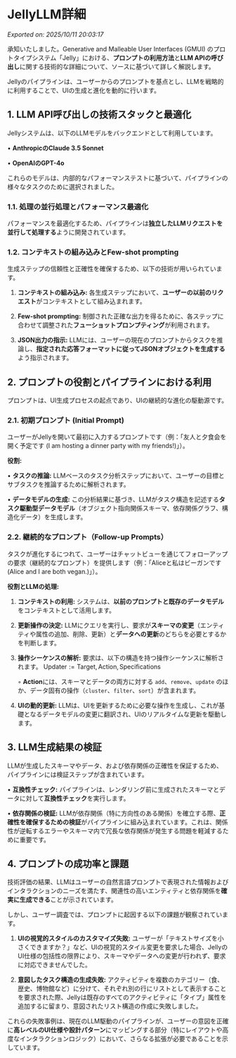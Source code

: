 # JellyLLM詳細

*Exported on: 2025/10/11 20:03:17*

承知いたしました。Generative and Malleable User Interfaces (GMUI) のプロトタイプシステム「Jelly」における、**プロンプトの利用方法**と**LLM APIの呼び出し**に関する技術的な詳細について、ソースに基づいて詳しく解説します。

Jellyのパイプラインは、ユーザーからのプロンプトを基点とし、LLMを戦略的に利用することで、UIの生成と進化を動的に行います。

## 1. LLM API呼び出しの技術スタックと最適化

Jellyシステムは、以下のLLMモデルをバックエンドとして利用しています。

• **AnthropicのClaude 3.5 Sonnet**

• **OpenAIのGPT-4o**

これらのモデルは、内部的なパフォーマンステストに基づいて、パイプラインの様々なタスクのために選択されました。

### 1.1. 処理の並行処理とパフォーマンス最適化

パフォーマンスを最適化するため、パイプラインは**独立したLLMリクエストを並行して処理する**ように開発されています。

### 1.2. コンテキストの組み込みとFew-shot prompting

生成ステップの信頼性と正確性を確保するため、以下の技術が用いられています。

1. **コンテキストの組み込み:** 各生成ステップにおいて、**ユーザーの以前のリクエスト**がコンテキストとして組み込まれます。

2. **Few-shot prompting:** 制御された正確な出力を得るために、各ステップに合わせて調整された**フューショットプロンプティング**が利用されます。

3. **JSON出力の指示:** LLMには、ユーザーの現在のプロンプトからタスクを推論し、**指定された応答フォーマットに従ってJSONオブジェクトを生成する**よう指示されます。

## 2. プロンプトの役割とパイプラインにおける利用

プロンプトは、UI生成プロセスの起点であり、UIの継続的な進化の駆動源です。

### 2.1. 初期プロンプト (Initial Prompt)

ユーザーがJellyを開いて最初に入力するプロンプトです（例：「友人と夕食会を開く予定です (I am hosting a dinner party with my friends!)」）。

**役割:**

• **タスクの推論:** LLMベースのタスク分析ステップにおいて、ユーザーの目標とサブタスクを推論するために解析されます。

• **データモデルの生成:** この分析結果に基づき、LLMがタスク構造を記述する**タスク駆動型データモデル**（オブジェクト指向関係スキーマ、依存関係グラフ、構造化データ）を生成します。

### 2.2. 継続的なプロンプト（Follow-up Prompts）

タスクが進化するにつれて、ユーザーはチャットビューを通じてフォローアップの要求（継続的なプロンプト）を提供します（例：「Aliceと私はビーガンです (Alice and I are both vegan.)」）。

**役割とLLMの処理:**

1. **コンテキストの利用:** システムは、**以前のプロンプトと既存のデータモデル**をコンテキストとして活用します。

2. **更新操作の決定:** LLMにクエリを実行し、要求が**スキーマの変更**（エンティティや属性の追加、削除、更新）と**データへの更新**のどちらを必要とするかを判断します。

3. **操作シーケンスの解析:** 要求は、以下の構造を持つ操作シーケンスに解析されます。 $\text{Updater} := {\text{Target}, \text{Action}, \text{Specifications}} \quad$

    ◦ **Action**には、スキーマとデータの両方に対する `add`、`remove`、`update` のほか、データ固有の操作（`cluster`、`filter`、`sort`）が含まれます。

4. **UIの動的更新:** LLMは、UIを更新するために必要な操作を生成し、これが基礎となるデータモデルの変更に翻訳され、UIのリアルタイムな更新を駆動します。

## 3. LLM生成結果の検証

LLMが生成したスキーマやデータ、および依存関係の正確性を保証するため、パイプラインには検証ステップが含まれています。

• **互換性チェック:** パイプラインは、レンダリング前に生成されたスキーマとデータに対して**互換性チェック**を実行します。

• **依存関係の検証:** LLMが依存関係（特に方向性のある関係）を確立する際、**正確性を確保するための検証**がパイプラインに組み込まれています。これは、関係性が逆転するエラーやスキーマ内で冗長な依存関係が発生する問題を軽減するために重要です。

## 4. プロンプトの成功率と課題

技術評価の結果、LLMはユーザーの自然言語プロンプトで表現された情報およびインタラクションのニーズを満たす、関連性の高いエンティティと依存関係を**確実に生成できる**ことが示されています。

しかし、ユーザー調査では、プロンプトに起因する以下の課題が観察されています。

1. **UIの視覚的スタイルのカスタマイズ失敗:** ユーザーが「テキストサイズを小さくできますか？」など、UIの視覚的スタイル変更を要求した場合、JellyのUI仕様の包括性の限界により、スキーマやデータへの変更が行われず、要求に対応できませんでした。

2. **意図したタスク構造の生成失敗:** アクティビティを複数のカテゴリー（食、歴史、博物館など）に分けて、それぞれ別の行にリストとして表示することを要求された際、Jellyは既存のすべてのアクティビティに「タイプ」属性を追加するに留まり、意図されたリスト構造の作成に失敗しました。

これらの失敗事例は、現在のLLM駆動のパイプラインが、ユーザーの意図を正確に**高レベルのUI仕様や設計パターン**にマッピングする部分（特にレイアウトや高度なインタラクションロジック）において、さらなる拡張が必要であることを示しています。
